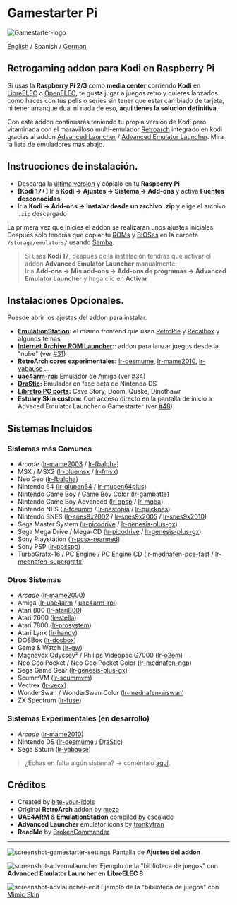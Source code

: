 # Gamestarter Pi
![Gamestarter-logo](https://github.com/bite-your-idols/gamestarter/raw/master/assets/gamestarter-logo-dark.jpg)

[English](https://github.com/bite-your-idols/gamestarter/) / Spanish / [German](https://github.com/bite-your-idols/gamestarter/blob/master/README-DE.md)

## Retrogaming addon para Kodi en Raspberry Pi
Si usas la **Raspberry Pi 2/3** como **media center** corriendo **Kodi** en [LibreELEC](https://libreelec.tv/) o [OpenELEC](http://openelec.tv/), te gusta jugar a juegos retro y quieres lanzarlos como haces con tus pelis o series sin tener que estar cambiado de tarjeta, ni tener arranque dual ni nada de eso, **aqui tienes la solución definitiva**.

Con este addon continuarás teniendo tu propia versión de Kodi pero vitaminada con el maravilloso multi-emulador [Retroarch](http://www.libretro.com/) integrado en kodi gracias al addon [Advanced Launcher](http://forum.kodi.tv/showthread.php?tid=85724) / [Advanced Emulator Launcher](http://forum.kodi.tv/showthread.php?tid=287826). Mira la lista de emuladores más abajo.

## Instrucciones de instalación.
- Descarga la [última versión](https://github.com/bite-your-idols/Gamestarter-Pi/releases/latest) y cópialo en tu **Raspberry Pi**
- **[Kodi 17+]** Ir a **Kodi → Ajustes → Sistema → Add-ons** y activa **Fuentes desconocidas**
- Ir a **Kodi → Add-ons → Instalar desde un archivo .zip** y elige el archivo `.zip` descargado

La primera vez que inicies el addon se realizaran unos ajustes iniciales. Después solo tendrás que copiar tu [ROMs](https://github.com/libretro/Lakka/wiki/ROMs) y [BIOSes](https://github.com/libretro/Lakka/wiki/BIOSes) en la carpeta `/storage/emulators/` usando [Samba](https://wiki.libreelec.tv/index.php?title=Accessing_LibreELEC#tab=Samba_2FSMB).

> Si usas **Kodi 17**, después de la instalación tendras que activar el addon **Advanced Emulator Launcher** manualmente:
<br>Ir a **Add-ons → Mis add-ons → Add-ons de programas → Advanced Emulator Launcher** y haga clic en **Activar**

## Instalaciones Opcionales.
Puesde abrir los ajustas del addon para instalar.
- **[EmulationStation](https://github.com/Herdinger/EmulationStation):** el mismo frontend que usan [RetroPie](https://retropie.org.uk/) y [Recalbox](https://recalbox.com/) y algunos temas 
- **[Internet Archive ROM Launcher](https://github.com/zach-morris/plugin.program.iarl/):**: addon para lanzar juegos desde la "nube" (ver [#31](https://github.com/bite-your-idols/Gamestarter-Pi/issues/31))
- **RetroArch cores experimentales:** [lr-desmume](https://github.com/libretro/desmume), [lr-mame2010](https://github.com/libretro/mame2010-libretro), [lr-yabause](https://github.com/libretro/yabause) ...
- **[uae4arm-rpi](https://github.com/Chips-fr/uae4arm-rpi):** Emulador de Amiga (ver [#34](https://github.com/bite-your-idols/Gamestarter-Pi/issues/34))
- **[DraStic](https://www.raspberrypi.org/forums/viewtopic.php?t=170820&p=1104991):** Emulador en fase beta de Nintendo DS
- **[Libretro PC ports](https://buildbot.libretro.com/assets/cores/):** Cave Story, Doom, Quake, Dinothawr
- **Estuary Skin custom:** Con acceso directo en la pantalla de inicio a Advaced Emulator Launcher o Gamestarter (ver [#48](https://github.com/bite-your-idols/Gamestarter-Pi/issues/48))


## Sistemas Incluidos
### Sistemas más Comunes
- *Arcade* ([lr-mame2003](https://github.com/libretro/mame2003-libretro) / [lr-fbalpha](https://github.com/libretro/fbalpha))
- MSX / MSX2 ([lr-bluemsx](https://github.com/libretro/blueMSX-libretro) / [lr-fmsx](https://github.com/libretro/fmsx-libretro))
- Neo Geo ([lr-fbalpha](https://github.com/libretro/fbalpha))
- Nintendo 64 ([lr-glupen64](https://github.com/GLupeN64/GLupeN64) / [lr-mupen64plus](https://github.com/libretro/mupen64plus-libretro))
- Nintendo Game Boy / Game Boy Color ([lr-gambatte](https://github.com/libretro/Gambatte-libretro))
- Nintendo Game Boy Advanced ([lr-gpsp](https://github.com/libretro/gpsp) / [lr-mgba](https://github.com/libretro/mgba))
- Nintendo NES ([lr-fceumm](https://github.com/libretro/libretro-fceumm) / [lr-nestopia](https://github.com/libretro/nestopia) / [lr-quicknes](https://github.com/libretro/QuickNES_Core))
- Nintendo SNES ([lr-snes9x2002](https://github.com/libretro/snes9x2002) / [lr-snes9x2005](https://github.com/libretro/snes9x2005) / [lr-snes9x2010](https://github.com/libretro/snes9x2010))
- Sega Master System ([lr-picodrive](https://github.com/libretro/picodrive) / [lr-genesis-plus-gx](https://github.com/libretro/Genesis-Plus-GX))
- Sega Mega Drive / Mega-CD ([lr-picodrive](https://github.com/libretro/picodrive) / [lr-genesis-plus-gx](https://github.com/libretro/Genesis-Plus-GX))
- Sony Playstation ([lr-pcsx-rearmed](https://github.com/libretro/pcsx_rearmed))
- Sony PSP ([lr-ppsspp](https://github.com/libretro/libretro-ppsspp))
- TurboGrafx-16 / PC Engine / PC Engine CD ([lr-mednafen-pce-fast](https://github.com/libretro/beetle-pce-fast-libretro) / [lr-mednafen-supergrafx](https://github.com/libretro/beetle-supergrafx-libretro))

### Otros Sistemas
- *Arcade* ([lr-mame2000](https://github.com/libretro/mame2000-libretro))
- Amiga ([lr-uae4arm](https://github.com/r-type/uae4arm-libretro) / [uae4arm-rpi](https://github.com/Chips-fr/uae4arm-rpi))
- Atari 800 ([lr-atari800](https://github.com/r-type/libretro-atari800))
- Atari 2600 ([lr-stella](https://github.com/libretro/stella-libretro))
- Atari 7800 ([lr-prosystem](https://github.com/libretro/prosystem-libretro))
- Atari Lynx ([lr-handy](https://github.com/libretro/libretro-handy))
- DOSBox ([lr-dosbox](https://github.com/libretro/dosbox-libretro))
- Game & Watch ([lr-gw](https://github.com/libretro/gw-libretro))
- Magnavox Odyssey² / Philips Videopac G7000 ([lr-o2em](https://github.com/libretro/libretro-o2em))
- Neo Geo Pocket / Neo Geo Pocket Color ([lr-mednafen-ngp](https://github.com/libretro/beetle-ngp-libretro))
- Sega Game Gear ([lr-genesis-plus-gx](https://github.com/libretro/Genesis-Plus-GX))
- ScummVM ([lr-scummvm](https://github.com/libretro/scummvm))
- Vectrex ([lr-vecx](https://github.com/libretro/libretro-vecx))
- WonderSwan / WonderSwan Color ([lr-mednafen-wswan](https://github.com/libretro/beetle-wswan-libretro))
- ZX Spectrum ([lr-fuse](https://github.com/libretro/fuse-libretro))

### Sistemas Experimentales (en desarrollo)
- *Arcade* ([lr-mame2010](https://github.com/libretro/mame2010-libretro))
- Nintendo DS ([lr-desmume](https://github.com/libretro/desmume) / [DraStic](https://www.raspberrypi.org/forums/viewtopic.php?t=170820&p=1104991))
- Sega Saturn ([lr-yabause](https://github.com/libretro/yabause))

> ¿Echas en falta algún sistema? -> coméntalo [aquí](https://github.com/bite-your-idols/Gamestarter-Pi/issues/35).

## Créditos
- Created by [bite-your-idols](https://github.com/bite-your-idols)
- Original **RetroArch** addon by [mezo](http://openelec.tv/forum/128-addons/72972-retroarch-addon-arm-rpi)
- **UAE4ARM** & **EmulationStation** compiled by [escalade](https://forum.libreelec.tv/thread-302.html)
- **Advanced Launcher** emulator icons by [tronkyfran](https://github.com/HerbFargus/es-theme-tronkyfran)
- **ReadMe** by [BrokenCommander](https://github.com/BrokenCommander)

---

![screenshot-gamestarter-settings](https://github.com/bite-your-idols/Gamestarter-Pi/raw/master/assets/screenshot-settings.png)
Pantalla de **Ajustes del addon**

![screenshot-advemulauncher](https://github.com/bite-your-idols/Gamestarter-Pi/raw/master/assets/screenshot-estuary-ael-systems.png)
Ejemplo de la "biblioteca de juegos" con **Advanced Emulator Launcher** en **LibreELEC 8**

![screenshot-advlauncher-edit](https://github.com/bite-your-idols/Gamestarter-Pi/raw/master/assets/screenshot-gamestarter-advlauncher-mimic.png)
Ejemplo de la "biblioteca de juegos" con [Mimic Skin](http://kodi.wiki/view/Add-on:mimic)
